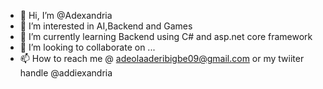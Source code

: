 - 👋 Hi, I’m @Adexandria
- 👀 I’m interested in AI,Backend and Games
- 🌱 I’m currently learning Backend using C# and asp.net core framework
- 💞️ I’m looking to collaborate on ...
- 📫 How to reach me @ adeolaaderibigbe09@gmail.com or my twiiter handle @addiexandria

<!---
Adexandria/Adexandria is a ✨ special ✨ repository because its `README.md` (this file) appears on your GitHub profile.
You can click the Preview link to take a look at your changes.
--->
